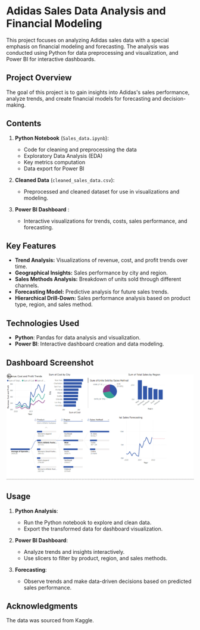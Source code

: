 # Adidas Sales Data Analysis and Financial Modeling

This project focuses on analyzing Adidas sales data with a special emphasis on financial modeling and forecasting. The analysis was conducted using Python for data preprocessing and visualization, and Power BI for interactive dashboards.

## **Project Overview**
The goal of this project is to gain insights into Adidas's sales performance, analyze trends, and create financial models for forecasting and decision-making.

## **Contents**
1. **Python Notebook** (`Sales_data.ipynb`):
   - Code for cleaning and preprocessing the data
   - Exploratory Data Analysis (EDA)
   - Key metrics computation
   - Data export for Power BI

2. **Cleaned Data** (`cleaned_sales_data.csv`):
   - Preprocessed and cleaned dataset for use in visualizations and modeling.

3. **Power BI Dashboard** :
   - Interactive visualizations for trends, costs, sales performance, and forecasting.

## **Key Features**
- **Trend Analysis:** Visualizations of revenue, cost, and profit trends over time.
- **Geographical Insights:** Sales performance by city and region.
- **Sales Methods Analysis:** Breakdown of units sold through different channels.
- **Forecasting Model:** Predictive analysis for future sales trends.
- **Hierarchical Drill-Down:** Sales performance analysis based on product type, region, and sales method.

## **Technologies Used**
- **Python**: Pandas for data analysis and visualization.
- **Power BI**: Interactive dashboard creation and data modeling.
  
## Dashboard Screenshot
![Dashboard Preview](https://github.com/rsm-bachalla/adidas_sales_data_visualization/blob/main/Screenshot%202025-01-01%20105424.png?raw=true)


## **Usage**
1. **Python Analysis**:
   - Run the Python notebook to explore and clean data.
   - Export the transformed data for dashboard visualization.

2. **Power BI Dashboard**:
   - Analyze trends and insights interactively.
   - Use slicers to filter by product, region, and sales methods.

3. **Forecasting**:
   - Observe trends and make data-driven decisions based on predicted sales performance.

## **Acknowledgments**
The data was sourced from Kaggle.

